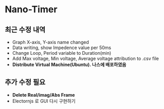 # Nano-Timer

## 최근 수정 내역
- Graph X-axis, Y-axis name changed
- Data writing, show Impedence value per 50ms
- Change Loop, Period variable to Duration(min)
- Add Max voltage, Min voltage, Average voltage attribution to .csv file
- **Distribute Virtual Machine(Ubuntu). 나스에 배포하였음**
  
## 추가 수정 필요
- **Delete Real/imag/Abs Frame**
- Electornjs 로 GUI 다시 구현하기

